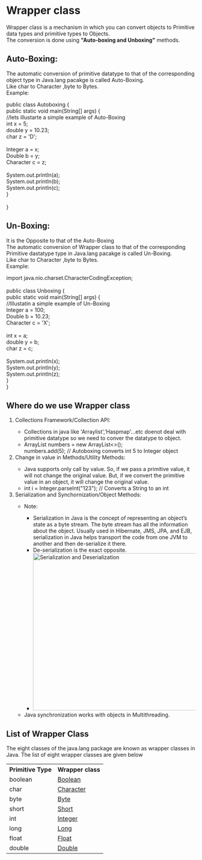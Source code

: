 <h1>⁡⁣⁢⁣Wrapper class⁡</h1>
Wrapper class is a mechanism in which you can convert objects to Primitive data types and primitive types to Objects.<br>
The conversion is done using <b>"Auto-boxing and Unboxing"</b> methods.<br>

<h2>⁡⁣⁢⁣Auto-Boxing:⁡</h2>
The automatic conversion of primitive datatype to that of the corresponding object type in Java.lang pacakge is called Auto-Boxing.<br>
Like char to Character ,byte to Bytes.<br>
Example:<br>

public class Autoboxing {<br>
    public static void main(String[] args) {<br>
        //lets illustarte a simple example of Auto-Boxing<br>
        int x = 5;<br>
        double y = 10.23;<br>
        char z = 'D';<br>
<br>
        Integer a = x;<br>
        Double b = y;<br>
        Character c = z;<br>
<br>
        System.out.println(a);<br>
        System.out.println(b);<br>
        System.out.println(c);<br>
    }<br>
<br>
}<br>


<h2>⁡⁣⁢⁣Un-Boxing:⁡</h2>
It is the Opposite to that of the Auto-Boxing<br>
The automatic conversion of Wrapper class to that of the  corresponding Primitive dastatype type in Java.lang pacakge is called Un-Boxing.<br>
Like char to Character ,byte to Bytes.<br>
Example:<br>

import java.nio.charset.CharacterCodingException;<br>
<br>
public class Unboxing {<br>
    public static void main(String[] args) {<br>
        //Illustatin a simple example of Un-Boxing<br>
        Integer a = 100;<br>
        Double b = 10.23;<br>
        Character c = 'X';<br>
<br>
        int x = a;<br>
        double y = b;<br>
        char z = c;<br>
<br>
        System.out.println(x);<br>
        System.out.println(y);<br>
        System.out.println(z);<br>
    }<br>
}<br>


<h2>⁡⁣⁢⁣Where do we use Wrapper class⁡</h2>
<ol><li>⁡⁢⁣⁣Collections Framework/Collection API:⁡</li>
<ul><li>Collections in java like 'Arraylist','Haspmap'...etc doenot deal with primitive datatype so we need to conver the datatype to object.</li>
<li>ArrayList<Integer> numbers = new ArrayList<>();<br>
numbers.add(5); // Autoboxing converts int 5 to Integer object<br></li>
</ul>
<li>⁡⁢⁣⁣Change in value in Methods/Utility Methods:⁡</li>
<ul><li>Java supports only call by value. So, if we pass a primitive value, it will not change the original value. But, if we convert the primitive value in an object, it will change the original value.</li>
<li>int i = Integer.parseInt("123"); // Converts a String to an int</li></ul>
<li>⁡⁢⁣⁣Serialization and Synchornization/Object Methods:⁡</li>
<ul>
<li>⁡⁢⁢⁢Note:⁡</li>
<ul><li>Serialization in Java is the concept of representing an object’s state as a byte stream. The byte stream has all the information about the object. Usually used in Hibernate, JMS, JPA, and EJB, serialization in Java helps transport the code from one JVM to another and then de-serialize it there.</li>
<li>De-serialization is the exact opposite.</li>
<li><img src="https://media.geeksforgeeks.org/wp-content/cdn-uploads/gq/2016/01/serialize-deserialize-java.png" alt="Serialization and Deserialization" width="629" height="417"></li></ul>
<li>Java synchronization works with objects in Multithreading.</li>
</ul>
</ol>

<h2>⁡⁢⁣⁣⁡⁣⁢⁣List of Wrapper Class⁡⁡</h2>
The eight classes of the java.lang package are known as wrapper classes in Java. The list of eight wrapper classes are given below
<table class="alt" style="height: auto !important;">
<tbody><tr><th>Primitive Type</th><th>Wrapper class</th></tr>
<tr><td>boolean</td><div class="google-auto-placed ap_container" style="width: 100%; height: auto; clear: both; text-align: center;"><ins data-ad-format="auto" class="adsbygoogle adsbygoogle-noablate" data-ad-client="ca-pub-4699858549023382" data-adsbygoogle-status="done" style="display: block; margin: auto; background-color: transparent; height: 0px;" data-ad-status="unfilled"><div id="aswift_2_host" style="border: none; height: 0px; width: 325px; margin: 0px; padding: 0px; position: relative; visibility: visible; background-color: transparent; display: inline-block; overflow: hidden; opacity: 0;"><iframe id="aswift_2" name="aswift_2" browsingtopics="true" style="left: 0px; position: absolute; top: 0px; border: 0px; width: 325px; height: 0px;" sandbox="allow-forms allow-popups allow-popups-to-escape-sandbox allow-same-origin allow-scripts allow-top-navigation-by-user-activation" width="325" height="0" frameborder="0" marginwidth="0" marginheight="0" vspace="0" hspace="0" allowtransparency="true" scrolling="no" allow="attribution-reporting; run-ad-auction" src="https://googleads.g.doubleclick.net/pagead/ads?gdpr=0&amp;client=ca-pub-4699858549023382&amp;output=html&amp;h=250&amp;adk=759201182&amp;adf=840023675&amp;w=325&amp;abgtt=5&amp;fwrn=4&amp;fwrnh=100&amp;lmt=1720450435&amp;num_ads=1&amp;rafmt=1&amp;armr=3&amp;sem=mc&amp;pwprc=6010828733&amp;ad_type=text_image&amp;format=325x250&amp;url=https%3A%2F%2Fwww.javatpoint.com%2Fwrapper-class-in-java&amp;fwr=0&amp;pra=3&amp;rh=263&amp;rw=315&amp;rpe=1&amp;resp_fmts=3&amp;wgl=1&amp;fa=27&amp;uach=WyJXaW5kb3dzIiwiMTUuMC4wIiwieDg2IiwiIiwiMTI2LjAuNjQ3OC4xMjciLG51bGwsMCxudWxsLCI2NCIsW1siTm90L0EpQnJhbmQiLCI4LjAuMC4wIl0sWyJDaHJvbWl1bSIsIjEyNi4wLjY0NzguMTI3Il0sWyJHb29nbGUgQ2hyb21lIiwiMTI2LjAuNjQ3OC4xMjciXV0sMF0.&amp;dt=1720450435275&amp;bpp=4&amp;bdt=4293&amp;idt=-M&amp;shv=r20240702&amp;mjsv=m202407010101&amp;ptt=9&amp;saldr=aa&amp;abxe=1&amp;cookie=ID%3Dcf652e3448137e71%3AT%3D1706371042%3ART%3D1720450379%3AS%3DALNI_MbQqR2aOq4x9Vo7aGR2Vsnyx5XPCg&amp;gpic=UID%3D00000cf1c133df16%3AT%3D1706371042%3ART%3D1720450379%3AS%3DALNI_MZ53qd7xgkilA-5YSQekYXtwq_T6A&amp;eo_id_str=ID%3Dbad4c7b727b1959b%3AT%3D1710170408%3ART%3D1720450379%3AS%3DAA-AfjbOayoU69cGwVXuCtT5LvrP&amp;prev_fmts=336x280%2C0x0&amp;nras=2&amp;correlator=6312089954874&amp;frm=20&amp;pv=1&amp;ga_vid=1444601329.1706371038&amp;ga_sid=1720450378&amp;ga_hid=308769143&amp;ga_fc=1&amp;ga_cid=191526255.1720428203&amp;u_tz=330&amp;u_his=4&amp;u_h=864&amp;u_w=1536&amp;u_ah=816&amp;u_aw=1536&amp;u_cd=24&amp;u_sd=1.25&amp;dmc=8&amp;adx=592&amp;ady=1644&amp;biw=1519&amp;bih=730&amp;scr_x=0&amp;scr_y=114&amp;eid=44759842%2C31084867%2C44798934%2C95330412%2C95334509%2C95334526%2C95334578%2C95335887%2C31084997%2C31084185%2C95336266%2C31078663%2C31078665%2C31078668%2C31078670&amp;oid=2&amp;pvsid=1372032749340723&amp;tmod=300363059&amp;uas=0&amp;nvt=3&amp;ref=https%3A%2F%2Fwww.google.com%2F&amp;fc=384&amp;brdim=0%2C0%2C0%2C0%2C1536%2C0%2C1536%2C816%2C1536%2C730&amp;vis=1&amp;rsz=%7C%7Cs%7C&amp;abl=NS&amp;fu=128&amp;bc=31&amp;bz=1&amp;td=1&amp;tdf=2&amp;psd=W251bGwsbnVsbCxudWxsLDNd&amp;nt=1&amp;ifi=3&amp;uci=a!3&amp;btvi=2&amp;fsb=1&amp;dtd=79" data-google-container-id="a!3" tabindex="0" title="Advertisement" aria-label="Advertisement" data-google-query-id="CMfYnanZl4cDFeilZgIdjUsKSQ" data-load-complete="true" data-gtm-yt-inspected-6="true"></iframe></div></ins></div><td><a href="java-boolean" previewlistener="true">Boolean</a></td></tr>
<tr><td>char</td><td><a href="post/java-character" previewlistener="true">Character</a></td></tr>
<tr><td>byte</td><td><a href="java-byte" previewlistener="true">Byte</a></td></tr>
<tr><td>short</td><td><a href="java-short" previewlistener="true">Short</a></td></tr>
<tr><td>int</td><td><a href="java-integer" previewlistener="true">Integer</a></td></tr>
<tr><td>long</td><td><a href="java-long" previewlistener="true">Long</a></td></tr>
<tr><td>float</td><td><a href="java-float" previewlistener="true">Float</a></td></tr>
<tr><td>double</td><td><a href="java-double" previewlistener="true">Double</a></td></tr>
</tbody></table>